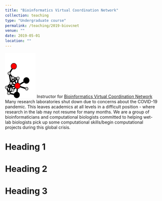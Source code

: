 ```yaml
---
title: "Bioinformatics Virtual Coordination Network"
collection: teaching
type: "Undergraduate course"
permalink: /teaching/2019-biovcnet
venue: ""
date: 2019-05-01
location: ""
---
```


<img src='/images/biovcnet_LOGO.png' class="align-right" alt="" vertical-align: middle width="100" height="150"> Instructor for [Bioinformatics Virtual Coordination Network](https://biovcnet.github.io/_pages/people/) 
Many research laboratories shut down due to concerns about the COVID-19 pandemic. This leaves academics at all levels in a difficult position - where research in the lab may not resume for many months. We are a group of bioinformaticians and computational biologists committed to helping wet-lab biologists pick up some computational skills/begin computational projects during this global crisis.

Heading 1
======


Heading 2
======

Heading 3
======

